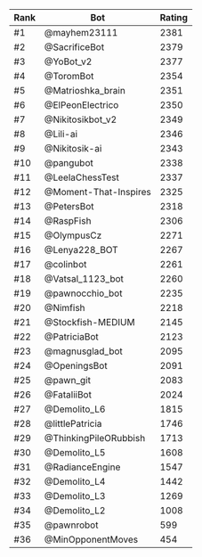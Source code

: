 Rank|Bot|Rating
---|---|---
#1|@mayhem23111|2381
#2|@SacrificeBot|2379
#3|@YoBot_v2|2377
#4|@ToromBot|2354
#5|@Matrioshka_brain|2351
#6|@ElPeonElectrico|2350
#7|@Nikitosikbot_v2|2349
#8|@Lili-ai|2346
#9|@Nikitosik-ai|2343
#10|@pangubot|2338
#11|@LeelaChessTest|2337
#12|@Moment-That-Inspires|2325
#13|@PetersBot|2318
#14|@RaspFish|2306
#15|@OlympusCz|2271
#16|@Lenya228_BOT|2267
#17|@colinbot|2261
#18|@Vatsal_1123_bot|2260
#19|@pawnocchio_bot|2235
#20|@Nimfish|2218
#21|@Stockfish-MEDIUM|2145
#22|@PatriciaBot|2123
#23|@magnusglad_bot|2095
#24|@OpeningsBot|2091
#25|@pawn_git|2083
#26|@FataliiBot|2024
#27|@Demolito_L6|1815
#28|@littlePatricia|1746
#29|@ThinkingPileORubbish|1713
#30|@Demolito_L5|1608
#31|@RadianceEngine|1547
#32|@Demolito_L4|1442
#33|@Demolito_L3|1269
#34|@Demolito_L2|1008
#35|@pawnrobot|599
#36|@MinOpponentMoves|454
